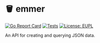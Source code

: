 # 🪣 emmer
[![Go Report Card](https://goreportcard.com/badge/github.com/TimoKats/emmer)](https://goreportcard.com/report/github.com/TimoKats/emmer)
[![Tests](https://github.com/TimoKats/emmer/actions/workflows/test.yaml/badge.svg)](https://github.com/TimoKats/emmer/actions/workflows/test.yaml)
[![License: EUPL](https://img.shields.io/badge/license-EUPL-blue.svg)](https://joinup.ec.europa.eu/collection/eupl/eupl-text-eupl-12)

An API for creating and querying JSON data.
